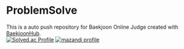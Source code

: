 # ProblemSolve
This is a auto push repository for Baekjoon Online Judge created with [BaekjoonHub](https://github.com/BaekjoonHub/BaekjoonHub).  
[![Solved.ac Profile](http://mazassumnida.wtf/api/v2/generate_badge?boj=nsn04116)](https://solved.ac/nsn04116/)
[![mazandi profile](http://mazandi.herokuapp.com/api?handle={nsn04116}&theme=warm)](https://solved.ac/nsn04116/)

